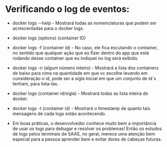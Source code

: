 # Verificando o log de eventos:
- docker logs --help - Mostrará todas as nomenclaturas que podem ser acrescentadas para o docker logs.

- docker logs (options) (container ID)

- docker logs -f (container id) - No caso, ele fica escutando o container, no sentido que qualquer ação que eu fizer dentro do app que está rodando desse container que eu indiquei no log será exibido.

- docker logs -n (algum número inteiro) - Mostrará a lista dos containers de baixo para cima na quantidade em que vc escolhe levando em consideração o id, pode ser a sigla inicial em que um conjunto de id`s tenham, para lista-las.

- docker logs (container id/sigla) - Mostrará todas as lista inteira do docker.

- docker logs -t (container id) - Mostrará o timestamp de quanto tais mensagens de cada logs estão acontecendo.

- Em boas práticas, o desenvolvedor conhece muito bem a importância de usar os logs para debugar e resolver os problemas! Então os estudos de logs pelos terminais de SAAS, no geral, merece uma atenção bem especial para a pessoa aprender bem e evitar dores de cabeças futuras.